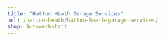 ```yaml
---
title: "Hatton Heath Garage Services"
url: /hatton-heath/hatton-heath-garage-services/
shop: Autowerkstatt
---
```

